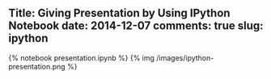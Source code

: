 Title: Giving Presentation by Using IPython Notebook
date: 2014-12-07
comments: true
slug: ipython
---

{% notebook presentation.ipynb %}
{% img /images/ipython-presentation.png %}